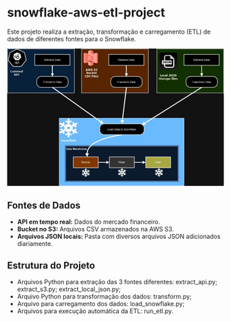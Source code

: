 # snowflake-aws-etl-project

Este projeto realiza a extração, transformação e carregamento (ETL) de dados de diferentes fontes para o Snowflake.

<img src="Snowflake_3sources.jpg" alt="Arquitetura do Projeto" width="900"/>

## Fontes de Dados

- **API em tempo real:** Dados do mercado financeiro.
- **Bucket no S3:** Arquivos CSV armazenados na AWS S3.
- **Arquivos JSON locais:** Pasta com diversos arquivos JSON adicionados diariamente.

## Estrutura do Projeto

- Arquivos Python para extração das 3 fontes diferentes: extract_api.py; extract_s3.py; extract_local_json.py;
- Arquivo Python para transformação dos dados: transform.py;
- Arquivo para carregamento dos dados: load_snowflake.py;
- Arquivos para execução automática da ETL: run_etl.py.

